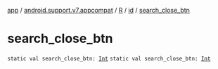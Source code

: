 [app](../../../index.md) / [android.support.v7.appcompat](../../index.md) / [R](../index.md) / [id](index.md) / [search_close_btn](./search_close_btn.md)

# search_close_btn

`static val search_close_btn: `[`Int`](https://kotlinlang.org/api/latest/jvm/stdlib/kotlin/-int/index.html)
`static val search_close_btn: `[`Int`](https://kotlinlang.org/api/latest/jvm/stdlib/kotlin/-int/index.html)